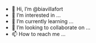 - 👋 Hi, I’m @biavillafort
- 👀 I’m interested in ...
- 🌱 I’m currently learning ...
- 💞️ I’m looking to collaborate on ...
- 📫 How to reach me ...

<!---
biavillafort/biavillafort is a ✨ special ✨ repository because its `README.md` (this file) appears on your GitHub profile.
You can click the Preview link to take a look at your changes.
--->
